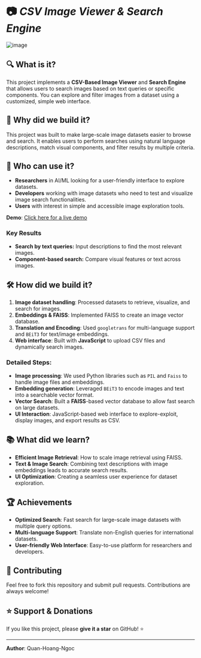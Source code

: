 # 📷 ***CSV Image Viewer & Search Engine***

![image](https://user-images.githubusercontent.com/xx/xx/image.png)

## 🔍 What is it?
This project implements a **CSV-Based Image Viewer** and **Search Engine** that allows users to search images based on text queries or specific components. You can explore and filter images from a dataset using a customized, simple web interface.

## 🤔 Why did we build it?
This project was built to make large-scale image datasets easier to browse and search. It enables users to perform searches using natural language descriptions, match visual components, and filter results by multiple criteria.

## 👥 Who can use it?
- **Researchers** in AI/ML looking for a user-friendly interface to explore datasets.
- **Developers** working with image datasets who need to test and visualize image search functionalities.
- **Users** with interest in simple and accessible image exploration tools.

**Demo**: [Click here for a live demo](#)

### Key Results
- **Search by text queries:** Input descriptions to find the most relevant images.
- **Component-based search:** Compare visual features or text across images.
  
## 🛠️ How did we build it?
1. **Image dataset handling**: Processed datasets to retrieve, visualize, and search for images.
2. **Embeddings & FAISS**: Implemented FAISS to create an image vector database.
3. **Translation and Encoding**: Used `googletrans` for multi-language support and `BEiT3` for text/image embeddings.
4. **Web interface**: Built with **JavaScript** to upload CSV files and dynamically search images.

### Detailed Steps:
- **Image processing**: We used Python libraries such as `PIL` and `Faiss` to handle image files and embeddings.
- **Embedding generation**: Leveraged `BEiT3` to encode images and text into a searchable vector format.
- **Vector Search**: Built a **FAISS**-based vector database to allow fast search on large datasets.
- **UI Interaction**: JavaScript-based web interface to explore-exploit, display images, and export results as CSV.

## 📚 What did we learn?
- **Efficient Image Retrieval**: How to scale image retrieval using FAISS.
- **Text & Image Search**: Combining text descriptions with image embeddings leads to accurate search results.
- **UI Optimization**: Creating a seamless user experience for dataset exploration.

## 🏆 Achievements
- **Optimized Search**: Fast search for large-scale image datasets with multiple query options.
- **Multi-language Support**: Translate non-English queries for international datasets.
- **User-friendly Web Interface**: Easy-to-use platform for researchers and developers.

## 🤝 Contributing
Feel free to fork this repository and submit pull requests. Contributions are always welcome!

## ⭐ Support & Donations
If you like this project, please **give it a star** on GitHub! ⭐

---

**Author**: Quan-Hoang-Ngoc  

